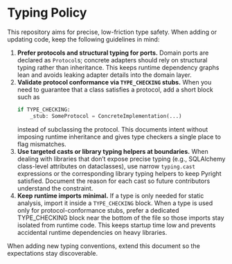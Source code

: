 # Typing Policy

This repository aims for precise, low-friction type safety. When adding or updating
code, keep the following guidelines in mind:

1. **Prefer protocols and structural typing for ports.** Domain ports are
   declared as `Protocol`s; concrete adapters should rely on structural typing
   rather than inheritance. This keeps runtime dependency graphs lean and avoids
   leaking adapter details into the domain layer.
2. **Validate protocol conformance via `TYPE_CHECKING` stubs.** When you need to
   guarantee that a class satisfies a protocol, add a short block such as
   ```python
   if TYPE_CHECKING:
       _stub: SomeProtocol = ConcreteImplementation(...)
   ```
   instead of subclassing the protocol. This documents intent without imposing
   runtime inheritance and gives type checkers a single place to flag
   mismatches.
3. **Use targeted casts or library typing helpers at boundaries.** When dealing
   with libraries that don’t expose precise typing (e.g., SQLAlchemy class-level
   attributes on dataclasses), use narrow `typing.cast` expressions or the
   corresponding library typing helpers to keep Pyright satisfied. Document the
   reason for each cast so future contributors understand the constraint.
4. **Keep runtime imports minimal.** If a type is only needed for static
   analysis, import it inside a `TYPE_CHECKING` block. When a type is used only
   for protocol-conformance stubs, prefer a dedicated TYPE_CHECKING block near
   the bottom of the file so those imports stay isolated from runtime code.
   This keeps startup time low and prevents accidental runtime dependencies on
   heavy libraries.

When adding new typing conventions, extend this document so the expectations
stay discoverable.
